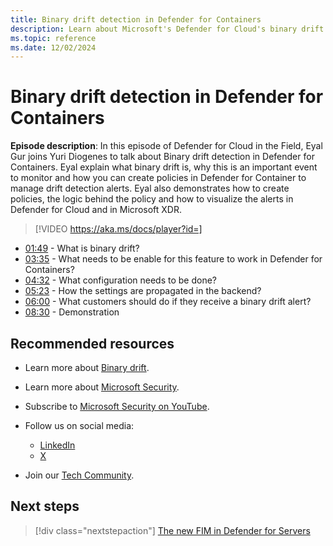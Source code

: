 ```yaml
---
title: Binary drift detection in Defender for Containers
description: Learn about Microsoft's Defender for Cloud's binary drift detection capabilities, including how to create policies and manage alerts effectively.
ms.topic: reference
ms.date: 12/02/2024
---
```


# Binary drift detection in Defender for Containers

**Episode description**: In this episode of Defender for Cloud in the Field, Eyal Gur joins Yuri Diogenes to talk about Binary drift detection in Defender for Containers. Eyal explain what binary drift is, why this is an important event to monitor and how you can create policies in Defender for Container to manage drift detection alerts. Eyal also demonstrates how to create policies, the logic behind the policy and how to visualize the alerts in Defender for Cloud and in Microsoft XDR.
  

> [!VIDEO https://aka.ms/docs/player?id=]

- [01:49](/shows/mdc-in-the-field/#time=01m49s) - What is binary drift?
- [03:35](/shows/mdc-in-the-field/#time=03m35s) - What needs to be enable for this feature to work in Defender for Containers?
- [04:32](/shows/mdc-in-the-field/#time=04m32s) - What configuration needs to be done?
- [05:23](/shows/mdc-in-the-field/#time=05m23s) - How the settings are propagated in the backend?
- [06:00](/shows/mdc-in-the-field/#time=06m00s) - What customers should do if they receive a binary drift alert?
- [08:30](/shows/mdc-in-the-field/#time=08m30s) - Demonstration

## Recommended resources

- Learn more about [Binary drift](binary-drift-detection.md).
- Learn more about [Microsoft Security](https://msft.it/6002T9HQY).
- Subscribe to [Microsoft Security on YouTube](https://www.youtube.com/playlist?list=PL3ZTgFEc7LysiX4PfHhdJPR7S8mGO14YS).

- Follow us on social media:

  - [LinkedIn](https://www.linkedin.com/showcase/microsoft-security/)
  - [X](https://x.com/msftsecurity)

- Join our [Tech Community](https://aka.ms/SecurityTechCommunity).

## Next steps

> [!div class="nextstepaction"]
> [The new FIM in Defender for Servers](episode-fifty-three.md)
